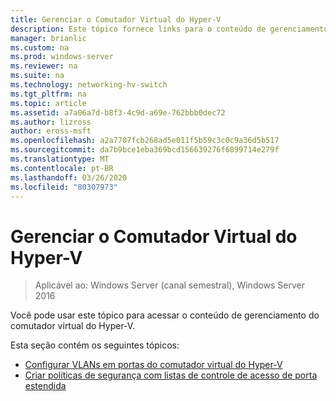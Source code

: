 ```yaml
---
title: Gerenciar o Comutador Virtual do Hyper-V
description: Este tópico fornece links para o conteúdo de gerenciamento do comutador virtual do Hyper-V para o Windows Server 2016.
manager: brianlic
ms.custom: na
ms.prod: windows-server
ms.reviewer: na
ms.suite: na
ms.technology: networking-hv-switch
ms.tgt_pltfrm: na
ms.topic: article
ms.assetid: a7a06a7d-b8f3-4c9d-a69e-762bbb0dec72
ms.author: lizross
author: eross-msft
ms.openlocfilehash: a2a7707fcb268ad5e011f5b59c3c0c9a36d5b517
ms.sourcegitcommit: da7b9bce1eba369bcd156639276f6899714e279f
ms.translationtype: MT
ms.contentlocale: pt-BR
ms.lasthandoff: 03/26/2020
ms.locfileid: "80307973"
---
```

# <a name="manage-hyper-v-virtual-switch"></a>Gerenciar o Comutador Virtual do Hyper-V

>Aplicável ao: Windows Server (canal semestral), Windows Server 2016

Você pode usar este tópico para acessar o conteúdo de gerenciamento do comutador virtual do Hyper-V.

Esta seção contém os seguintes tópicos:

- [Configurar VLANs em portas do comutador virtual do Hyper-V](Configure-and-View-VLAN-Settings-on-Hyper-V-Virtual-Switch-Ports.md)
- [Criar políticas de segurança com listas de controle de acesso de porta estendida](Create-Security-Policies-with-Extended-Port-Access-Control-Lists.md)


